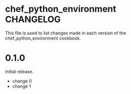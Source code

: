 # chef_python_environment CHANGELOG

This file is used to list changes made in each version of the chef_python_environment cookbook.

# 0.1.0

Initial release.

- change 0
- change 1


